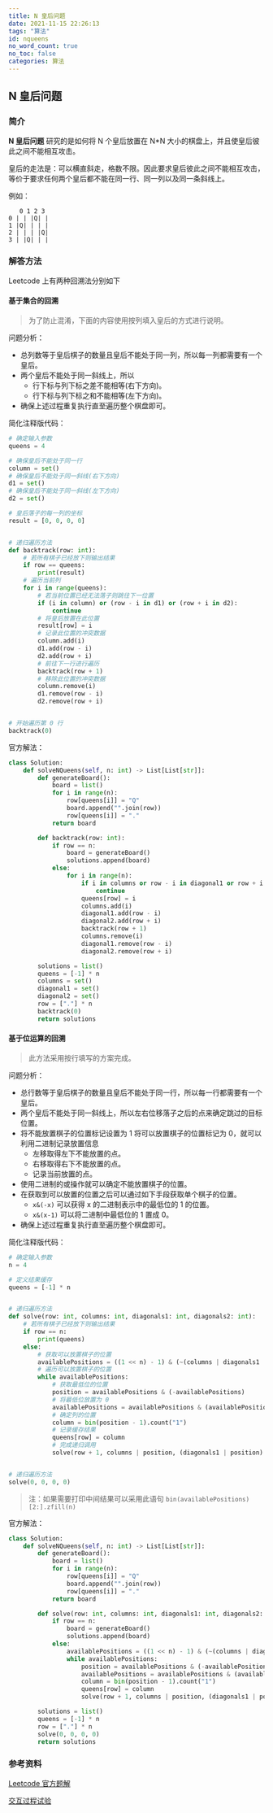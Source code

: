 ```yaml
---
title: N 皇后问题
date: 2021-11-15 22:26:13
tags: "算法"
id: nqueens
no_word_count: true
no_toc: false
categories: 算法
---
```


## N 皇后问题

### 简介

**N 皇后问题** 研究的是如何将 N 个皇后放置在 N*N 大小的棋盘上，并且使皇后彼此之间不能相互攻击。

皇后的走法是：可以横直斜走，格数不限。因此要求皇后彼此之间不能相互攻击，等价于要求任何两个皇后都不能在同一行、同一列以及同一条斜线上。

例如：

```text
   0 1 2 3
0 | | |Q| |
1 |Q| | | |
2 | | | |Q|
3 | |Q| | |
```

### 解答方法

Leetcode 上有两种回溯法分别如下

#### 基于集合的回溯

> 为了防止混淆，下面的内容使用按列填入皇后的方式进行说明。

问题分析：

- 总列数等于皇后棋子的数量且皇后不能处于同一列，所以每一列都需要有一个皇后。
- 两个皇后不能处于同一斜线上，所以
    - 行下标与列下标之差不能相等(右下方向)。
    - 行下标与列下标之和不能相等(左下方向)。
- 确保上述过程重复执行直至遍历整个棋盘即可。

简化注释版代码：

```python
# 确定输入参数
queens = 4

# 确保皇后不能处于同一行
column = set()
# 确保皇后不能处于同一斜线(右下方向)
d1 = set()
# 确保皇后不能处于同一斜线(左下方向)
d2 = set()

# 皇后落子的每一列的坐标
result = [0, 0, 0, 0]


# 递归遍历方法
def backtrack(row: int):
    # 若所有棋子已经放下则输出结果
    if row == queens:
        print(result)
    # 遍历当前列
    for i in range(queens):
        # 若当前位置已经无法落子则跳往下一位置
        if (i in column) or (row - i in d1) or (row + i in d2):
            continue
        # 将皇后放置在此位置
        result[row] = i
        # 记录此位置的冲突数据
        column.add(i)
        d1.add(row - i)
        d2.add(row + i)
        # 前往下一行进行遍历
        backtrack(row + 1)
        # 移除此位置的冲突数据
        column.remove(i)
        d1.remove(row - i)
        d2.remove(row + i)


# 开始遍历第 0 行
backtrack(0)
```

官方解法：

```python
class Solution:
    def solveNQueens(self, n: int) -> List[List[str]]:
        def generateBoard():
            board = list()
            for i in range(n):
                row[queens[i]] = "Q"
                board.append("".join(row))
                row[queens[i]] = "."
            return board

        def backtrack(row: int):
            if row == n:
                board = generateBoard()
                solutions.append(board)
            else:
                for i in range(n):
                    if i in columns or row - i in diagonal1 or row + i in diagonal2:
                        continue
                    queens[row] = i
                    columns.add(i)
                    diagonal1.add(row - i)
                    diagonal2.add(row + i)
                    backtrack(row + 1)
                    columns.remove(i)
                    diagonal1.remove(row - i)
                    diagonal2.remove(row + i)

        solutions = list()
        queens = [-1] * n
        columns = set()
        diagonal1 = set()
        diagonal2 = set()
        row = ["."] * n
        backtrack(0)
        return solutions
```

#### 基于位运算的回溯

> 此方法采用按行填写的方案完成。

问题分析：

- 总行数等于皇后棋子的数量且皇后不能处于同一行，所以每一行都需要有一个皇后。
- 两个皇后不能处于同一斜线上，所以左右位移落子之后的点来确定跳过的目标位置。
- 将不能放置棋子的位置标记设置为 1 将可以放置棋子的位置标记为 0，就可以利用二进制记录放置信息
    - 左移取得左下不能放置的点。
    - 右移取得右下不能放置的点。
    - 记录当前放置的点。
- 使用二进制的或操作就可以确定不能放置棋子的位置。
- 在获取到可以放置的位置之后可以通过如下手段获取单个棋子的位置。
    - `x&(-x)` 可以获得 x 的二进制表示中的最低位的 1 的位置。
    - `x&(x-1)` 可以将二进制中最低位的 1 置成 0。
- 确保上述过程重复执行直至遍历整个棋盘即可。

简化注释版代码：

```python
# 确定输入参数
n = 4

# 定义结果缓存
queens = [-1] * n


# 递归遍历方法
def solve(row: int, columns: int, diagonals1: int, diagonals2: int):
    # 若所有棋子已经放下则输出结果
    if row == n:
        print(queens)
    else:
        # 获取可以放置棋子的位置
        availablePositions = ((1 << n) - 1) & (~(columns | diagonals1 | diagonals2))
        # 遍历可以放置棋子的位置
        while availablePositions:
            # 获取最低位的位置
            position = availablePositions & (-availablePositions)
            # 将最低位放置为 0
            availablePositions = availablePositions & (availablePositions - 1)
            # 确定列的位置
            column = bin(position - 1).count("1")
            # 记录缓存结果
            queens[row] = column
            # 完成递归调用
            solve(row + 1, columns | position, (diagonals1 | position) << 1, (diagonals2 | position) >> 1)


# 递归遍历方法
solve(0, 0, 0, 0)
```

> 注：如果需要打印中间结果可以采用此语句 `bin(availablePositions)[2:].zfill(n)`

官方解法：

```python
class Solution:
    def solveNQueens(self, n: int) -> List[List[str]]:
        def generateBoard():
            board = list()
            for i in range(n):
                row[queens[i]] = "Q"
                board.append("".join(row))
                row[queens[i]] = "."
            return board

        def solve(row: int, columns: int, diagonals1: int, diagonals2: int):
            if row == n:
                board = generateBoard()
                solutions.append(board)
            else:
                availablePositions = ((1 << n) - 1) & (~(columns | diagonals1 | diagonals2))
                while availablePositions:
                    position = availablePositions & (-availablePositions)
                    availablePositions = availablePositions & (availablePositions - 1)
                    column = bin(position - 1).count("1")
                    queens[row] = column
                    solve(row + 1, columns | position, (diagonals1 | position) << 1, (diagonals2 | position) >> 1)

        solutions = list()
        queens = [-1] * n
        row = ["."] * n
        solve(0, 0, 0, 0)
        return solutions
```

### 参考资料

[Leetcode 官方题解](https://leetcode-cn.com/problems/n-queens/solution/nhuang-hou-by-leetcode-solution/)

[交互过程试验](https://www.cs.usfca.edu/~galles/visualization/RecQueens.html)